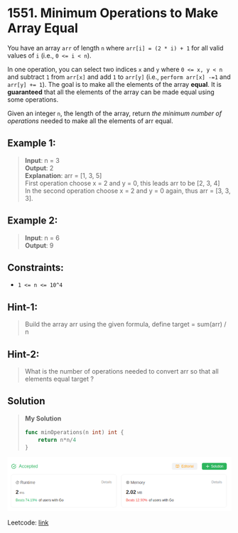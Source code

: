 # 1551. Minimum Operations to Make Array Equal

You have an array `arr` of length `n` where `arr[i] = (2 * i) + 1` for all valid values of `i` (i.e., `0 <= i < n`).

In one operation, you can select two indices `x` and `y` where `0 <= x, y < n` and subtract `1` from `arr[x]` and add `1` to `arr[y]` (i.e., `perform arr[x] -=1` and `arr[y] += 1`). The goal is to make all the elements of the array **equal**. It is **guaranteed** that all the elements of the array can be made equal using some operations.

Given an integer `n`, the length of the array, return *the minimum number of operations* needed to make all the elements of arr equal.

## Example 1:
> **Input**: n = 3 \
> **Output**: 2 \
> **Explanation**: arr = [1, 3, 5] \
First operation choose x = 2 and y = 0, this leads arr to be [2, 3, 4] \
In the second operation choose x = 2 and y = 0 again, thus arr = [3, 3, 3].

## Example 2:
> **Input**: n = 6 \
> **Output**: 9

## Constraints:
* `1 <= n <= 10^4`

## Hint-1:
> Build the array arr using the given formula, define target = sum(arr) / n

## Hint-2:
> What is the number of operations needed to convert arr so that all elements equal target ?

## Solution
> **My Solution**
> ```go
> func minOperations(n int) int {
>     return n*n/4
> }
> ```

![result](image-20.png)

Leetcode: [link](https://leetcode.com/problems/minimum-operations-to-make-array-equal/description/)